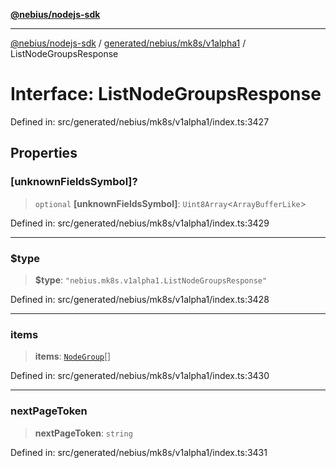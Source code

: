 [**@nebius/nodejs-sdk**](../../../../../README.md)

---

[@nebius/nodejs-sdk](../../../../../README.md) / [generated/nebius/mk8s/v1alpha1](../README.md) / ListNodeGroupsResponse

# Interface: ListNodeGroupsResponse

Defined in: src/generated/nebius/mk8s/v1alpha1/index.ts:3427

## Properties

### \[unknownFieldsSymbol\]?

> `optional` **\[unknownFieldsSymbol\]**: `Uint8Array`\<`ArrayBufferLike`\>

Defined in: src/generated/nebius/mk8s/v1alpha1/index.ts:3429

---

### $type

> **$type**: `"nebius.mk8s.v1alpha1.ListNodeGroupsResponse"`

Defined in: src/generated/nebius/mk8s/v1alpha1/index.ts:3428

---

### items

> **items**: [`NodeGroup`](NodeGroup.md)[]

Defined in: src/generated/nebius/mk8s/v1alpha1/index.ts:3430

---

### nextPageToken

> **nextPageToken**: `string`

Defined in: src/generated/nebius/mk8s/v1alpha1/index.ts:3431
